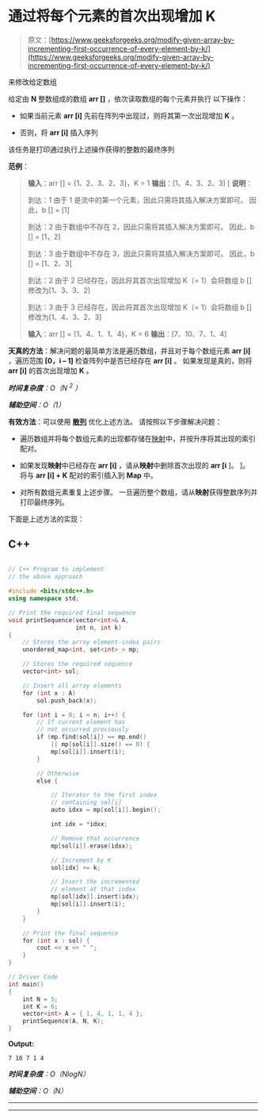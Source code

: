 # 通过将每个元素的首次出现增加 K

> 原文：[https://www.geeksforgeeks.org/modify-given-array-by-incrementing-first-occurrence-of-every-element-by-k/](https://www.geeksforgeeks.org/modify-given-array-by-incrementing-first-occurrence-of-every-element-by-k/)

来修改给定数组

给定由 **N** 整数组成的数组 **arr []** ，依次读取数组的每个元素并执行 以下操作：

*   如果当前元素 **arr [i]** 先前在阵列中出现过，则将其第一次出现增加 **K** 。

*   否则，将 **arr [i]** 插入序列

该任务是打印通过执行上述操作获得的整数的最终序列

**范例**：

> **输入**：arr [] = {1、2、3、2、3}，K = 1
> **输出**：[1、4、3、2、3] [
> **说明**：
> 
> 到达：1
> 由于 1 是流中的第一个元素，因此只需将其插入解决方案即可。
> 因此，b [] = [1]
> 
> 到达：2
> 由于数组中不存在 2，因此只需将其插入解决方案即可。
> 因此，b [] = [1，2]
> 
> 到达：3
> 由于数组中不存在 3，因此只需将其插入解决方案即可。
> 因此，b [] = [1、2、3]
> 
> 到达：2
> 由于 2 已经存在，因此将其首次出现增加 K（= 1）会将数组 b []修改为[1、3、3、2]
> 
> 到达：3
> 由于 3 已经存在，因此将其首次出现增加 K（= 1）会将数组 b []修改为[1、4、3、2、3]
> 
> **输入**：arr [] = {1、4、1、1、4}，K = 6
> **输出**：[7、10、7、1、4]

**天真的方法**：解决问题的最简单方法是遍历数组，并且对于每个数组元素 **arr [i]** ，遍历范围 **[0，i – 1]** 检查阵列中是否已经存在 **arr [i]** 。 如果发现是真的，则将 **arr [i]** 的首次出现增加 **K** 。

***时间复杂度**：O（N <sup>2</sup> ）*

***辅助空间**：O（1）*

**有效方法**：可以使用 [**散列**](http://www.geeksforgeeks.org/hashing-data-structure/) 优化上述方法。 请按照以下步骤解决问题：

*   遍历数组并将每个数组元素的出现都存储在[映射](http://www.geeksforgeeks.org/map-associative-containers-the-c-standard-template-library-stl/)中，并按升序将其出现的索引配对。

*   如果发现**映射**中已经存在 **arr [i]** ，请从**映射**中删除首次出现的 **arr [i** ]。 ]。 将与 **arr [i] + K** 配对的索引插入到 **Map** 中。

*   对所有数组元素重复上述步骤。 一旦遍历整个数组，请从**映射**获得整数序列并打印最终序列。

下面是上述方法的实现：

## C++

```cpp

// C++ Program to implement 
// the above approach 

#include <bits/stdc++.h> 
using namespace std; 

// Print the required final sequence 
void printSequence(vector<int>& A, 
                   int n, int k) 
{ 
    // Stores the array element-index pairs 
    unordered_map<int, set<int> > mp; 

    // Stores the required sequence 
    vector<int> sol; 

    // Insert all array elements 
    for (int x : A) 
        sol.push_back(x); 

    for (int i = 0; i < n; i++) { 
        // If current element has 
        // not occurred previously 
        if (mp.find(sol[i]) == mp.end() 
            || mp[sol[i]].size() == 0) { 
            mp[sol[i]].insert(i); 
        } 

        // Otherwise 
        else { 

            // Iterator to the first index 
            // containing sol[i] 
            auto idxx = mp[sol[i]].begin(); 

            int idx = *idxx; 

            // Remove that occurrence 
            mp[sol[i]].erase(idxx); 

            // Increment by K 
            sol[idx] += k; 

            // Insert the incremented 
            // element at that index 
            mp[sol[idx]].insert(idx); 
            mp[sol[i]].insert(i); 
        } 
    } 

    // Print the final sequence 
    for (int x : sol) { 
        cout << x << " "; 
    } 
} 

// Driver Code 
int main() 
{ 
    int N = 5; 
    int K = 6; 
    vector<int> A = { 1, 4, 1, 1, 4 }; 
    printSequence(A, N, K); 
}

```

**Output:**

```
7 10 7 1 4

```

***时间复杂度**：O（NlogN）*

***辅助空间**：O（N）*



* * *

* * *



